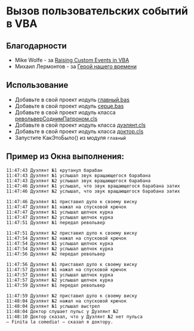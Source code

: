 # Вызов пользовательских событий в VBA
## Благодарности
- Mike Wolfe - за [Raising Custom Events in VBA](https://nolongerset.com/raising-custom-events-in-vba)
- Михаил Лермонтов - за [Герой нашего времени](https://ru.wikipedia.org/wiki/Герой_нашего_времени)

## Использование
- Добавьте в свой проект иодуль [главный.bas](главный.bas)
- Добавьте в свой проект иодуль [серце.bas](серце.bas)
- Добавьте в свой проект иодуль класса [револьверСоднимПатроном.cls](револьверСоднимПатроном.cls)
- Добавьте в свой проект иодуль класса [дуэлянт.cls](дуэлянт.cls)
- Добавьте в свой проект иодуль класса [доктор.cls](доктор.cls)
- Запустите КакЭтоБыло() из модуля `главный`
## Пример из Окна выполнения:
```
11:47:43 Дуэлянт №1 крутанул барабан
11:47:43 Дуэлянт №1 услышал звук вращающегося барабана
11:47:43 Дуэлянт №2 услышал звук вращающегося барабана
11:47:46 Дуэлянт №1 услышал, что звук вращающегося барабана затих
11:47:46 Дуэлянт №2 услышал, что звук вращающегося барабана затих

11:47:46 Дуэлянт №1 приставил дуло к своему виску
11:47:47 Дуэлянт №1 нажал на спусковой крючок
11:47:47 Дуэлянт №1 услышал щелчок курка
11:47:47 Дуэлянт №2 услышал щелчок курка
11:47:51 Дуэлянт №1 передал револьвер

11:47:51 Дуэлянт №2 приставил дуло к своему виску
11:47:54 Дуэлянт №2 нажал на спусковой крючок
11:47:54 Дуэлянт №1 услышал щелчок курка
11:47:54 Дуэлянт №2 услышал щелчок курка
11:47:56 Дуэлянт №2 передал револьвер

11:47:56 Дуэлянт №1 приставил дуло к своему виску
11:47:57 Дуэлянт №1 нажал на спусковой крючок
11:47:57 Дуэлянт №1 услышал щелчок курка
11:47:57 Дуэлянт №2 услышал щелчок курка
11:47:59 Дуэлянт №1 передал револьвер

11:47:59 Дуэлянт №2 приставил дуло к своему виску
11:48:04 Дуэлянт №2 нажал на спусковой крючок
11:48:04 Дуэлянт №1 услышал выстрел
11:48:04 Доктор слушает пульс у Дуэлянт №2
11:48:10 Доктор сказал, что у Дуэлянт №2 нет пульса
– Finita la comedia! – сказал я доктору.
```

